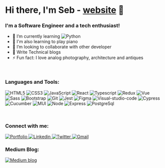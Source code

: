 # Hi there, I'm Seb - [website] 👋

### I'm a Software Engineer and a tech enthusiast!

- 🌱 I’m currently learning  <img alt="Python" src="https://img.shields.io/badge/python-3776AB?logo=Python&logoColor=white&style=plastic">
- 🎹 I'm also learning to play piano
- 👯 I’m looking to collaborate with other developer
- 🥅 Write Technical blogs
- ⚡ Fun fact: I love analog photography, architecture and antiques

<br/>

### Languages and Tools:
<p>
    <img alt="HTML5" src="https://img.shields.io/badge/HTML5-E34F26?logo=html5&logoColor=white&style=plastic">
    <img alt="CSS3" src="https://img.shields.io/badge/CSS3-1572B6?logo=CSS3&logoColor=white&style=plastic">
    <img alt="JavaScript" src="https://img.shields.io/badge/JavaScript-F7DF1E?logo=JavaScript&logoColor=black&style=plastic">
    <img alt="React" src="https://img.shields.io/badge/React-61DAFB?logo=react&logoColor=black&style=plastic">
    <img alt="Typescript" src="https://img.shields.io/badge/Typescript-007ACC?logo=Typescript&logoColor=white&style=plastic">
    <img alt="Redux" src="https://img.shields.io/badge/Redux-764ABC?logo=Redux&logoColor=white&style=plastic">
    <img alt="Vue" src="https://img.shields.io/badge/Vue-4FC08D?logo=Vue.js&logoColor=white&style=plastic">
    <img alt="Sass" src="https://img.shields.io/badge/Sass-CC6699?logo=Sass&logoColor=white&style=plastic">
    <img alt="Bootstrap" src="https://img.shields.io/badge/Bootstrap-7952B3?logo=Bootstrap&logoColor=white&style=plastic">
    <img alt="Git" src="https://img.shields.io/badge/Git-F05032?logo=Git&logoColor=white&style=plastic">
    <img alt="Jest" src="https://img.shields.io/badge/Jest-C21325?logo=Jest&logoColor=white&style=plastic">
    <img alt="Figma" src="https://img.shields.io/badge/Figma-F24E1E?logo=Figma&logoColor=white&style=plastic">
    <img alt="Visual-studio-code" src="https://img.shields.io/badge/Visual Studio Code-007ACC?logo=Visual-studio-code&logoColor=white&style=plastic">
    <img alt="Cypress" src="https://img.shields.io/badge/Cypress-17202C?logo=Cypress&logoColor=white&style=plastic">
    <img alt="Cucumber" src="https://img.shields.io/badge/Cucumber-FFFFF?logo=Cucumber&logoColor=white&style=plastic">
    <img alt="MUI" src="https://img.shields.io/badge/Mui-007ACC?logo=Mui&logoColor=white&style=plastic">
    <img alt="Node" src="https://img.shields.io/badge/Node-33993?logo=Node.js&logoColor=white&style=plastic"> 
    <img alt="Express" src="https://img.shields.io/badge/Express-000000?logo=Express&logoColor=white&style=plastic">
    <img alt="PostgreSql" src="https://img.shields.io/badge/PostgreSql-007ACC?logo=PostgreSql&logoColor=white&style=plastic">
</p>

<br/>

### Connect with me:

<p>
    <a href="https://sebastianmariani.com/">
        <img alt="Portfolio" src="https://img.shields.io/badge/Portfolio-f33717?style=plastic">
    </a>
    <a href="https://www.linkedin.com/in/sebastian-mariani/">
        <img alt="Linkedin" src="https://img.shields.io/badge/LinkedIn-0A66C2?logo=LinkedIn&logoColor=white&style=plastic">
    </a>
    <a href="https://mobile.twitter.com/SebbMariani">
        <img alt="Twitter" src="https://img.shields.io/badge/Twitter-0A66C2?logo=Twitter&logoColor=white&style=plastic">
    </a>
    <a href="mailto:sebmdev@gmail.com">
        <img alt="Gmail" src="https://img.shields.io/badge/Gmail-EA4335?logo=Gmail&logoColor=white&style=plastic">
    </a>
</p>

### Medium Blog:
<a href="https://medium.com/@sebmdev">
    <img alt="Medium blog" src="https://img.shields.io/badge/Medium-white?style=plastic">
<a/>


[website]: https://sebastianmariani.com/
